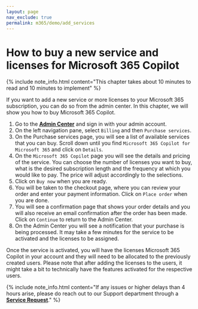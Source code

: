 ```yaml
---
layout: page
nav_exclude: true
permalink: m365/demo/add_services
---
```


# How to buy a new service and licenses for Microsoft 365 Copilot

{% include note_info.html content="This chapter takes about 10 minutes to read and 10 minutes to implement" %}

If you want to add a new service or more licenses to your Microsoft 365 subscription, you can do so from the admin center. In this chapter, we will show you how to buy Microsoft 365 Copilot.

1. Go to the [**Admin Center**](https://admin.microsoft.com) and sign in with your admin account.
2. On the left navigation pane, select `Billing` and then `Purchase services`.
3. On the Purchase services page, you will see a list of available services that you can buy. Scroll down until you find `Microsoft 365 Copilot for Microsoft 365` and click on `Details`.
4. On the `Microsoft 365 Copilot` page you will see the details and pricing of the service. You can choose the number of licenses you want to buy, what is the desired subscription length and the frequency at which you would like to pay. The price will adjust accordingly to the selections. 
5. Click on `Buy now` when you are ready.
6. You will be taken to the checkout page, where you can review your order and enter your payment information. Click on `Place order` when you are done.
7. You will see a confirmation page that shows your order details and you will also receive an email confirmation after the order has been made. Click on `Continue` to return to the Admin Center.
8. On the Admin Center you will see a notification that your purchase is being processed. It may take a few minutes for the service to be activated and the licenses to be assigned.

Once the service is activated, you will have the licenses Microsoft 365 Copilot in your account and they will need to be allocated to the previously created users. Please note that after adding the licenses to the users, it might take a bit to technically have the features activated for the respective users. 

{% include note_info.html content="If any issues or higher delays than 4 hours arise, please do reach out to our Support department through a <a href='https://learn.microsoft.com/en-us/microsoft-365/admin/get-help-support?view=o365-worldwide'><strong>Service Request</strong></a>." %}



